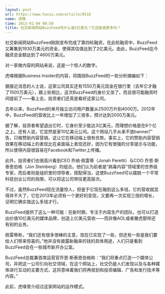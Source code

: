 ```yaml
---
layout: post
url: https://www.huxiu.com/article/8516
name: 虎嗅
time: 2013-01-04 08:50
title: 社交新闻网站BuzzFeed凭什么值2亿美元？它还能值更多吗？
---
```

社交新闻网站BuzzFeed刚刚宣布完成了第四轮融资，在此轮融资中，BuzzFeed又筹集到1930万美元的资金，使得其估值达到了2亿美元。由此，BuzzFeed迄今融资总金额达到了4600万美元。

对一家做内容的网站来说，这是一个惊人的数字。

虎嗅根据Business Insider的内容，将围绕BuzzFeed的一些分析摘编如下：

据接近消息的人士说，这家公司其实还有1550万美元现金在银行里（去年它才融了1500万美元），跟上轮相比，这次BuzzFeed的身价又涨了，而且很可能融资时间提前了——看上去，投资者们还真是看好这家公司。

去年以来，BuzzFeed的单月独立访问用户数量从2500万升到4000万。2012年中，BuzzFeed的营收比上一年增加了三倍多，预计达到2000万美元。

据了解，投资者希望退出它时，它身价至少能达3亿美元，而理想价格是在6个亿之上。还有人说，它显然是家10亿美元公司。这个网站几乎从来不放banner广告，只做赞助内容营销，这让它在移动端上很有优势。事实上，它的赞助内容营销效果在移动端上的表现比在桌面端上表现还好，因为它有很强的分享提示与功能，所以使得内容很容易在Facebook和Twitter上传播。

此外，投资者们也很高兴看到CEO 乔纳·佩雷蒂（Jonah Peretti）与COO 乔恩·斯泰恩伯格（Jon Steinberg）的组合。他们认为前者是“病毒内容”领域里的世界级专家，而后者则是组织里的领导者，搭配得当，这使BuzzFeed可以摆脱一个平常科技创业公司的局限，可以将这公司带往更高层次。

不过，虽然BuzzFeed现在流量惊人，但鉴于它现在融到这么多钱，它的营收就显得并不大了，它在2013年必须有一个更好的变现，又要再一次实现三倍的增长，证明它确实值这么多钱才行。

BuzzFeed提供了这么一种可能：在新时期，专注于内容生产的团队，也可以打造出价值10亿美元的媒体品牌，创造上亿美元营收——而非像AOL或者雅虎那样还有别的业务。

佩雷蒂称，“我们还有很多很棒的主意，现在已实现了一些，但还有一些是我们要给人们带来惊喜的。”他并没有披露新融来的钱的具体用途，人们只是看到BuzzFeed会在一些城市新开办公室。

BuzzFeed总裁兼首席运营官乔恩·斯泰恩伯格称：“我们将重点打造一个媒体公司，并把这一公司引向社交领域，在这个网站上，社交仍是人们发现以及与各种媒体进行互动的主要方式，这将意味着我们将再规划和投资编辑、广告和发行技术等内容。”

此前，虎嗅曾介绍过这家网站的运作模式。

